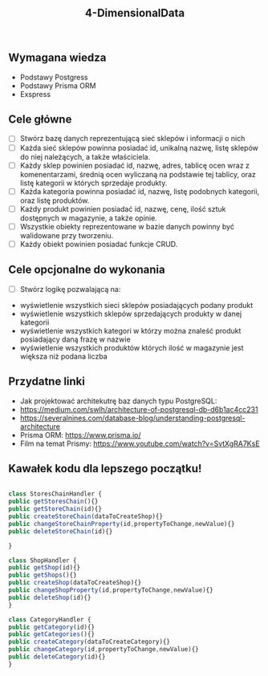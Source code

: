 <h2 align="center">4-DimensionalData</h2>

<br>

## Wymagana wiedza

- Podstawy Postgress
- Podstawy Prisma ORM
- Exspress

## Cele główne
- [ ] Stwórz bazę danych reprezentującą sieć sklepów i informacji o nich
- [ ] Każda sieć sklepów powinna posiadać id, unikalną nazwę, listę sklepów do niej należących, a także właściciela.
- [ ] Każdy sklep powinien posiadać id, nazwę, adres, tablicę ocen wraz z komenentarzami, średnią ocen wyliczaną na podstawie tej tablicy, oraz listę kategorii w których sprzedaje produkty.
- [ ] Każda kategoria powinna posiadać id, nazwę, listę podobnych kategorii, oraz listę produktów.
- [ ] Każdy produkt powinien posiadać id, nazwę, cenę, ilość sztuk dostępnych w magazynie, a także opinie.
- [ ] Wszystkie obiekty reprezentowane w bazie danych powinny być walidowane przy tworzeniu.
- [ ] Każdy obiekt powinien posiadać funkcje CRUD.

## Cele opcjonalne do wykonania

* [ ] Stwórz logikę pozwalającą na:
- wyświetlenie wszystkich sieci sklepów posiadających podany produkt
- wyświetlenie wszystkich sklepów sprzedających produkty w danej kategorii
- wyświetlenie wszystkich kategori w którzy można znaleść produkt posiadający daną frazę w nazwie
- wyświetlenie wszystkich produktów których ilość w magazynie jest większa niż podana liczba
## Przydatne linki
- Jak projektować architekutrę baz danych typu PostgreSQL: 
- https://medium.com/swlh/architecture-of-postgresql-db-d6b1ac4cc231
- https://severalnines.com/database-blog/understanding-postgresql-architecture
- Prisma ORM: https://www.prisma.io/
- Film na temat Prismy: https://www.youtube.com/watch?v=SvtXgRA7KsE

## Kawałek kodu dla lepszego początku!

```typescript

class StoresChainHandler {
public getStoresChain(){}
public getStoreChain(id){}
public createStoreChain(dataToCreateShop){}
public changeStoreChainProperty(id,propertyToChange,newValue){}
public deleteStoreChain(id){}

}

class ShopHandler {
public getShop(id){}
public getShops(){}
public createShop(dataToCreateShop){}
public changeShopProperty(id,propertyToChange,newValue){}
public deleteShop(id){}
}

class CategoryHandler {
public getCategory(id){}
public getCategories(){}
public createCategory(dataToCreateCategory){}
public changeCategory(id,propertyToChange,newValue){}
public deleteCategory(id){}
}

```
